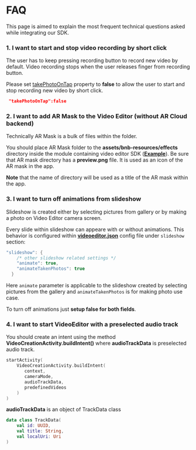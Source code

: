 # FAQ  
This page is aimed to explain the most frequent technical questions asked while integrating our SDK.  

### 1. I want to start and stop video recording by short click  
The user has to keep pressing recording button to record new video by default. Video recording stops when the user releases finger from recording button.  

Please set [takePhotoOnTap](https://github.com/Banuba/ve-sdk-android-integration-sample/blob/main/app/src/main/assets/camera.json#4) property to **false** to allow the user to start and stop recording new video by short click.  
``` json
 "takePhotoOnTap":false
```

### 2. I want to add AR Mask to the Video Editor (without AR Cloud backend)

Technically AR Mask is a bulk of files within the folder.

You should place AR Mask folder to the **assets/bnb-resources/effects** directory inside the module containing video editor SDK ([**Example**](https://github.com/Banuba/ve-sdk-android-integration-sample/tree/main/app/src/main/assets/bnb-resources/effects)). Be sure that AR mask directory has a **preview.png** file. It is used as an icon of the AR mask in the app.

**Note** that the name of directory will be used as a title of the AR mask within the app.

### 3. I want to turn off animations from slideshow

Slideshow is created either by selecting pictures from gallery or by making a photo on Video Editor camera screen.

Every slide within slideshow can appeare with or without animations. This behavior is configured within [**videoeditor.json**](https://github.com/Banuba/ve-sdk-android-integration-sample/blob/main/app/src/main/assets/videoeditor.json#L29) config file under ```slideshow``` section:
```kotlin
"slideshow": {
    /* other slideshow related settings */
    "animate": true,
    "animateTakenPhotos": true
  }
```
Here ```animate``` parameter is applicable to the slideshow created by selecting pictures from the gallery and ```animateTakenPhotos``` is for making photo use case.

To turn off animations just **setup false for both fields**.

### 4. I want to start VideoEditor with a preselected audio track

You should create an intent using the method **VideoCreationActivity.buildIntent()** where **audioTrackData** is preselected audio track.

```kotlin
startActivity(
    VideoCreationActivity.buildIntent(
       context,
       cameraMode,
       audioTrackData,
       predefinedVideos
    )
)
```
**audioTrackData** is an object of TrackData class

```kotlin
data class TrackData(
    val id: UUID,
    val title: String,
    val localUri: Uri
)
```






